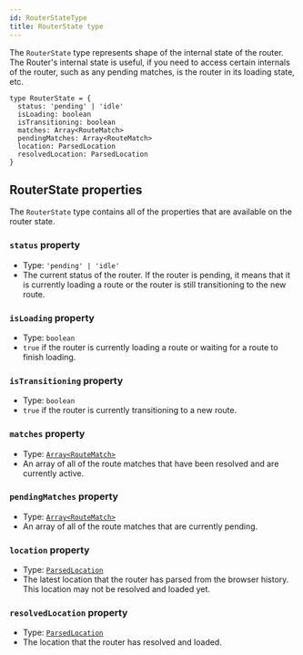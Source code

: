```yaml
---
id: RouterStateType
title: RouterState type
---
```


The `RouterState` type represents shape of the internal state of the router. The Router's internal state is useful, if you need to access certain internals of the router, such as any pending matches, is the router in its loading state, etc.

```tsx
type RouterState = {
  status: 'pending' | 'idle'
  isLoading: boolean
  isTransitioning: boolean
  matches: Array<RouteMatch>
  pendingMatches: Array<RouteMatch>
  location: ParsedLocation
  resolvedLocation: ParsedLocation
}
```

## RouterState properties

The `RouterState` type contains all of the properties that are available on the router state.

### `status` property

- Type: `'pending' | 'idle'`
- The current status of the router. If the router is pending, it means that it is currently loading a route or the router is still transitioning to the new route.

### `isLoading` property

- Type: `boolean`
- `true` if the router is currently loading a route or waiting for a route to finish loading.

### `isTransitioning` property

- Type: `boolean`
- `true` if the router is currently transitioning to a new route.

### `matches` property

- Type: [`Array<RouteMatch>`](../RouteMatchType.md)
- An array of all of the route matches that have been resolved and are currently active.

### `pendingMatches` property

- Type: [`Array<RouteMatch>`](../RouteMatchType.md)
- An array of all of the route matches that are currently pending.

### `location` property

- Type: [`ParsedLocation`](../ParsedLocationType.md)
- The latest location that the router has parsed from the browser history. This location may not be resolved and loaded yet.

### `resolvedLocation` property

- Type: [`ParsedLocation`](../ParsedLocationType.md)
- The location that the router has resolved and loaded.
